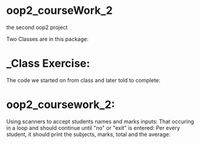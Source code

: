 # oop2_courseWork_2
the second oop2 project

Two Classes are in this package:

# _Class Exercise:
The code we started on from class and later told to complete:

# oop2_coursework_2:
Using scanners to accept students names and marks inputs:
That occuring in a loop and should continue until "no" or "exit" is entered:
Per every student, it should print the subjects, marks, total and the average:
